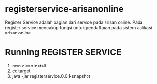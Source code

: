 # registerservice-arisanonline

Register Service adalah bagian dari service pada arisan online. Pada register service mencakup fungsi untuk pendaftaran pada sistem aplikasi arisan online.

# Running REGISTER SERVICE
1. mvn clean install
2. cd target
3. java -jar registerservice.0.0.1-snapshot

